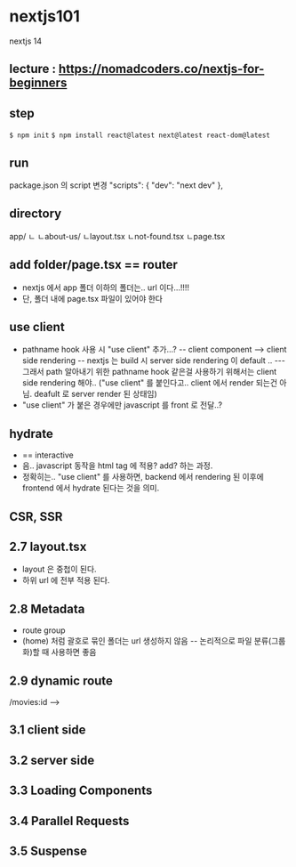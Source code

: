 # nextjs101
nextjs 14

## lecture : https://nomadcoders.co/nextjs-for-beginners

## step
`$ npm init`
`$ npm install react@latest next@latest react-dom@latest`

## run
package.json 의 script 변경
  "scripts": {
    "dev": "next dev"
  },

## directory
app/
ㄴ
ㄴabout-us/
ㄴlayout.tsx
ㄴnot-found.tsx
ㄴpage.tsx

## add folder/page.tsx == router
- nextjs 에서 app 폴더 이하의 폴더는.. url 이다...!!!!
- 단, 폴더 내에 page.tsx 파일이 있어야 한다

## use client
- pathname hook 사용 시 "use client" 추가...?
-- client component --> client side rendering
-- nextjs 는 build 시 server side rendering 이 default ..
--- 그래서 path 알아내기 위한 pathname hook 같은걸 사용하기 위해서는 client side rendering 해야.. ("use client" 를 붙인다고.. client 에서 render 되는건 아님. deafult 로 server render 된 상태임)
- "use client" 가 붙은 경우에만 javascript 를 front 로 전달..?

## hydrate
- == interactive
- 음.. javascript 동작을 html tag 에 적용? add? 하는 과정.
- 정확히는.. "use client" 를 사용하면, backend 에서 rendering 된 이후에 frontend 에서 hydrate 된다는 것을 의미.

## CSR, SSR


## 2.7 layout.tsx
- layout 은 중첩이 된다.
- 하위 url 에 전부 적용 된다.

## 2.8 Metadata
- route group
- (home) 처럼 괄호로 묶인 폴더는 url 생성하지 않음
-- 논리적으로 파일 분류(그룹화)할 때 사용하면 좋음

## 2.9 dynamic route
/movies:id --> <Movies/>


## 3.1 client side
## 3.2 server side
## 3.3 Loading Components
## 3.4 Parallel Requests
## 3.5 Suspense